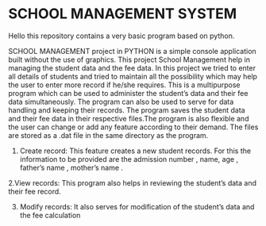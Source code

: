 # SCHOOL MANAGEMENT SYSTEM
Hello this repository contains a very basic program based on python.

SCHOOL MANAGEMENT project in PYTHON is a simple console application built without the use of graphics.
This project School Management help in managing the  student data and the fee data.
In this project we tried to enter all details of students and tried to maintain all the possibility which may help the user to enter more record if he/she requires.
This is a multipurpose program which can be used to administer the student’s data and their fee data simultaneously.
The program can also be used to serve for data handling and keeping their records.
The program saves the  student data  and their fee data  in their respective files.The program is also  flexible and the user can change or add any feature according to their demand.
The files are stored as a .dat file in the same directory as the program.

1. Create record: This feature creates a new student records. For this the information to be provided are the admission  number  ,                  name, age , father’s name , mother’s name .

2.View records: This program also helps in reviewing the student’s data and their fee record. 

3. Modify records: It also serves for modification of the student’s data and the fee calculation
